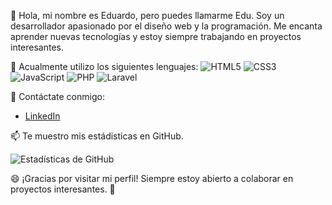 👋 Hola, mi nombre es Eduardo, pero puedes llamarme Edu. 
Soy un desarrollador apasionado por el diseño web y la programación. Me encanta aprender nuevas tecnologías y estoy siempre trabajando en proyectos interesantes.



🌱 Acualmente utilizo los siguientes lenguajes:
![HTML5](https://img.shields.io/badge/-HTML5-E34F26?style=flat-square&logo=html5&logoColor=white)
![CSS3](https://img.shields.io/badge/-CSS3-1572B6?style=flat-square&logo=css3)
![JavaScript](https://img.shields.io/badge/-JavaScript-F7DF1E?style=flat-square&logo=javascript&logoColor=black)
![PHP](https://img.shields.io/badge/-PHP-777BB4?style=flat-square&logo=php&logoColor=white)
![Laravel](https://img.shields.io/badge/-Laravel-F55247?style=flat-square&logo=laravel&logoColor=white)





💞️ Contáctate conmigo:
- [LinkedIn](www.linkedin.com/in/whoisedum)


📫 Te muestro mis estádisticas en GitHub.

![Estadísticas de GitHub](https://github-readme-stats.vercel.app/api?username=whoisedum&show_icons=true&theme=radical)




😄 ¡Gracias por visitar mi perfil! Siempre estoy abierto a colaborar en proyectos interesantes. 🚀

<!---
whoisedum/whoisedum is a ✨ special ✨ repository because its `README.md` (this file) appears on your GitHub profile.
You can click the Preview link to take a look at your changes.
--->
